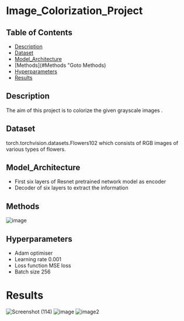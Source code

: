  # Image_Colorization_Project
 ## Table of Contents
* [Description](#Description "Goto Description")
* [Dataset](#Autoencoder "Goto Autoencoder ")
* [Model_Architecture](#Model_Archtecture "Goto Model Architecture")
* [Methods](#Methods "Goto Methods)
* [Hyperparameters](#Hyperparameters "Goto Hyperparameters")
* [Results](#Results "Goto Results")
## Description
 The aim of this project is to colorize the given grayscale images .
## Dataset
 torch.torchvision.datasets.Flowers102 which consists of RGB images of various types of flowers.
## Model_Architecture
* First six layers of Resnet pretrained network model as encoder
* Decoder of six layers to extract the information
## Methods
![image](https://user-images.githubusercontent.com/105559761/201325391-d58ccc20-b279-49bd-be5f-5d0b11f94646.png)

## Hyperparameters
* Adam optimiser
* Learning rate 0.001
* Loss function MSE loss
* Batch size 256
# Results
![Screenshot (114)](https://user-images.githubusercontent.com/105559761/198292858-428aa7a1-2e3d-4bee-befa-3bc28709eb56.png )
![image](https://user-images.githubusercontent.com/107758088/198271333-aa99bc7c-37df-40f4-ada5-3b4156cd4e4d.png)
![image2](https://user-images.githubusercontent.com/107758088/198271032-39c9253f-9b55-42b0-aa94-904b19c4e622.png)
